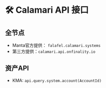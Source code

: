# 🛠  Calamari API 接口

## 全节点

- Manta官方提供： `falafel.calamari.systems`
- 第三方提供：`calamari.api.onfinality.io`

## 资产API

- KMA: `api.query.system.account(AccountId)`